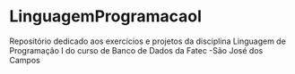 # LinguagemProgramacaoI
Repositório dedicado aos exercícios e projetos da disciplina Linguagem de Programação I do curso de Banco de Dados da Fatec -São José dos Campos
